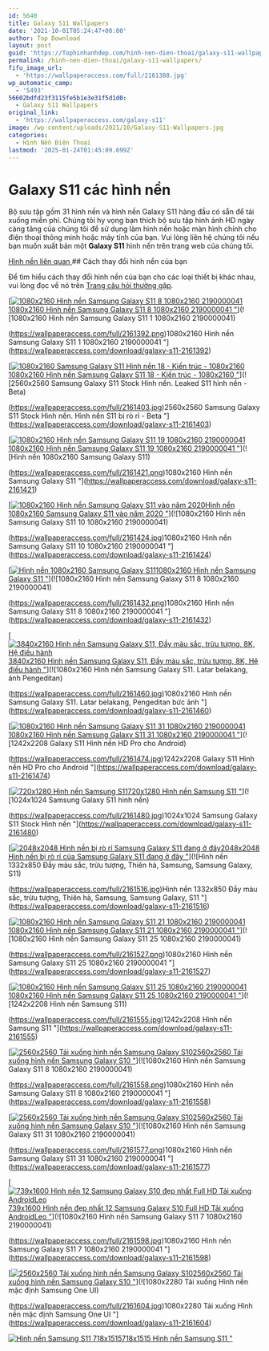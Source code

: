 ```yaml
---
id: 5640
title: Galaxy S11 Wallpapers
date: '2021-10-01T05:24:47+00:00'
author: Top Download
layout: post
guid: 'https://Tophinhanhdep.com/hinh-nen-dien-thoai/galaxy-s11-wallpapers/'
permalink: /hinh-nen-dien-thoai/galaxy-s11-wallpapers/
fifu_image_url:
  - 'https://wallpaperaccess.com/full/2161388.jpg'
wp_automatic_camp:
  - '5493'
56602bdfd23f3115fe5b1e3e31f5d1d0:
  - Galaxy S11 Wallpapers
original_link:
  - 'https://wallpaperaccess.com/galaxy-s11'
image: /wp-content/uploads/2021/10/Galaxy-S11-Wallpapers.jpg
categories:
  - Hình Nền Điện Thoại
lastmod: '2025-01-24T01:45:09.699Z'
---
```

# Galaxy S11 các hình nền

Bộ sưu tập gồm 31 hình nền và hình nền Galaxy S11 hàng đầu có sẵn để tải xuống miễn phí. Chúng tôi hy vọng bạn thích bộ sưu tập hình ảnh HD ngày càng tăng của chúng tôi để sử dụng làm hình nền hoặc màn hình chính cho điện thoại thông minh hoặc máy tính của bạn. Vui lòng liên hệ chúng tôi nếu bạn muốn xuất bản một **Galaxy S11** hình nền trên trang web của chúng tôi.

[Hình nền liên quan ](#related) ## Cách thay đổi hình nền của bạn

Để tìm hiểu cách thay đổi hình nền của bạn cho các loại thiết bị khác nhau, vui lòng đọc về nó trên [Trang câu hỏi thường gặp](https://tophinhanhdep.com/faq/).

  
[[![1080x2160 Hình nền Samsung Galaxy S11 8 1080x2160 2190000041](https://wallpaperaccess.com/full/2161388.jpg)1080x2160 Hình nền Samsung Galaxy S11 8 1080x2160 2190000041 "](https://wallpaperaccess.com/download/galaxy-s11-2161388)](![1080x2160 Hình nền Samsung Galaxy S11 1 1080x2160 2190000041)

(https://wallpaperaccess.com/full/2161392.png)1080x2160 Hình nền Samsung Galaxy S11 1 1080x2160 2190000041 "](https://wallpaperaccess.com/download/galaxy-s11-2161392)

[[![1080x2160 Samsung Galaxy S11 Hình nền 18 - Kiến trúc - 1080x2160](https://wallpaperaccess.com/full/2161399.png)1080x2160 Hình nền Samsung Galaxy S11 18 - Kiến trúc - 1080x2160 "](https://wallpaperaccess.com/download/galaxy-s11-2161399)](![2560x2560 Samsung Galaxy S11 Stock Hình nền.  Leaked S11 hình nền - Beta)

(https://wallpaperaccess.com/full/2161403.jpg)2560x2560 Samsung Galaxy S11 Stock Hình nền. Hình nền S11 bị rò rỉ - Beta "](https://wallpaperaccess.com/download/galaxy-s11-2161403)

[[![1080x2160 Hình nền Samsung Galaxy S11 19 1080x2160 2190000041](https://wallpaperaccess.com/full/2161405.png)1080x2160 Hình nền Samsung Galaxy S11 19 1080x2160 2190000041 "](https://wallpaperaccess.com/download/galaxy-s11-2161405)](![Hình nền 1080x2160 Samsung Galaxy S11)

(https://wallpaperaccess.com/full/2161421.png)1080x2160 Hình nền Samsung Galaxy S11 "](https://wallpaperaccess.com/download/galaxy-s11-2161421)

[[![1080x2160 Hình nền Samsung Galaxy S11 vào năm 2020](https://wallpaperaccess.com/full/2161422.png)Hình nền 1080x2160 Samsung Galaxy S11 vào năm 2020 "](https://wallpaperaccess.com/download/galaxy-s11-2161422)](![1080x2160 Hình nền Samsung Galaxy S11 10 1080x2160 2190000041)

(https://wallpaperaccess.com/full/2161424.jpg)1080x2160 Hình nền Samsung Galaxy S11 10 1080x2160 2190000041 "](https://wallpaperaccess.com/download/galaxy-s11-2161424)

[[![Hình nền 1080x2160 Samsung Galaxy S11](https://wallpaperaccess.com/full/2161430.png)1080x2160 Hình nền Samsung Galaxy S11 "](https://wallpaperaccess.com/download/galaxy-s11-2161430)](![1080x2160 Hình nền Samsung Galaxy S11 8 1080x2160 2190000041)

(https://wallpaperaccess.com/full/2161432.png)1080x2160 Hình nền Samsung Galaxy S11 8 1080x2160 2190000041 "](https://wallpaperaccess.com/download/galaxy-s11-2161432)

[[![3840x2160 Hình nền Samsung Galaxy S11, Đầy màu sắc, trừu tượng, 8K, Hệ điều hành](https://wallpaperaccess.com/full/2161438.jpg)3840x2160 Hình nền Samsung Galaxy S11, Đầy màu sắc, trừu tượng, 8K, Hệ điều hành "](https://wallpaperaccess.com/download/galaxy-s11-2161438)](![1080x2160 Hình nền Samsung Galaxy S11.  Latar belakang, ảnh Pengeditan)

(https://wallpaperaccess.com/full/2161460.jpg)1080x2160 Hình nền Samsung Galaxy S11. Latar belakang, Pengeditan bức ảnh "](https://wallpaperaccess.com/download/galaxy-s11-2161460)

[[![1080x2160 Hình nền Samsung Galaxy S11 31 1080x2160 2190000041](https://wallpaperaccess.com/full/2161462.png)1080x2160 Hình nền Samsung Galaxy S11 31 1080x2160 2190000041 "](https://wallpaperaccess.com/download/galaxy-s11-2161462)](![1242x2208 Galaxy S11 Hình nền HD Pro cho Android)

(https://wallpaperaccess.com/full/2161474.jpg)1242x2208 Galaxy S11 Hình nền HD Pro cho Android "](https://wallpaperaccess.com/download/galaxy-s11-2161474)

[[![720x1280 Hình nền Samsung S11](https://wallpaperaccess.com/full/2161479.jpg)720x1280 Hình nền Samsung S11 "](https://wallpaperaccess.com/download/galaxy-s11-2161479)](![1024x1024 Samsung Galaxy S11 hình nền)

(https://wallpaperaccess.com/full/2161480.jpg)1024x1024 Samsung Galaxy S11 Stock Hình nền "](https://wallpaperaccess.com/download/galaxy-s11-2161480)

[[![2048x2048 Hình nền bị rò rỉ Samsung Galaxy S11 đang ở đây](https://wallpaperaccess.com/full/2161483.jpg)2048x2048 Hình nền bị rò rỉ của Samsung Galaxy S11 đang ở đây "](https://wallpaperaccess.com/download/galaxy-s11-2161483)](![Hình nền 1332x850 Đầy màu sắc, trừu tượng, Thiên hà, Samsung, Samsung Galaxy, S11)

(https://wallpaperaccess.com/full/2161516.jpg)Hình nền 1332x850 Đầy màu sắc, trừu tượng, Thiên hà, Samsung, Samsung Galaxy, S11 "](https://wallpaperaccess.com/download/galaxy-s11-2161516)

[[![1080x2160 Hình nền Samsung Galaxy S11 21 1080x2160 2190000041](https://wallpaperaccess.com/full/2161517.png)1080x2160 Hình nền Samsung Galaxy S11 21 1080x2160 2190000041 "](https://wallpaperaccess.com/download/galaxy-s11-2161517)](![1080x2160 Hình nền Samsung Galaxy S11 25 1080x2160 2190000041)

(https://wallpaperaccess.com/full/2161527.png)1080x2160 Hình nền Samsung Galaxy S11 25 1080x2160 2190000041 "](https://wallpaperaccess.com/download/galaxy-s11-2161527)

 [[![1080x2160 Hình nền Samsung Galaxy S11 25 1080x2160 2190000041](https://wallpaperaccess.com/full/2161546.png)1080x2160 Hình nền Samsung Galaxy S11 25 1080x2160 2190000041 "](https://wallpaperaccess.com/download/galaxy-s11-2161546)](![1242x2208 Hình nền Samsung S11)

(https://wallpaperaccess.com/full/2161555.jpg)1242x2208 Hình nền Samsung S11 "](https://wallpaperaccess.com/download/galaxy-s11-2161555)

[[![2560x2560 Tải xuống hình nền Samsung Galaxy S10](https://wallpaperaccess.com/full/1232637.png)2560x2560 Tải xuống hình nền Samsung Galaxy S10 "](https://wallpaperaccess.com/download/galaxy-s11-1232637)](![1080x2160 Hình nền Samsung Galaxy S11 8 1080x2160 2190000041)

(https://wallpaperaccess.com/full/2161558.png)1080x2160 Hình nền Samsung Galaxy S11 8 1080x2160 2190000041 "](https://wallpaperaccess.com/download/galaxy-s11-2161558)

[[![2560x2560 Tải xuống hình nền Samsung Galaxy S10](https://wallpaperaccess.com/full/2161565.png)2560x2560 Tải xuống hình nền Samsung Galaxy S10 "](https://wallpaperaccess.com/download/galaxy-s11-2161565)](![1080x2160 Hình nền Samsung Galaxy S11 31 1080x2160 2190000041)

(https://wallpaperaccess.com/full/2161577.png)1080x2160 Hình nền Samsung Galaxy S11 31 1080x2160 2190000041 "](https://wallpaperaccess.com/download/galaxy-s11-2161577)

[[![739x1600 Hình nền 12 Samsung Galaxy S10 đẹp nhất Full HD Tải xuống AndroidLeo](https://wallpaperaccess.com/full/2161588.jpg)739x1600 Hình nền đẹp nhất 12 Samsung Galaxy S10 Full HD Tải xuống AndroidLeo "](https://wallpaperaccess.com/download/galaxy-s11-2161588)](![1080x2160 Hình nền Samsung Galaxy S11 7 1080x2160 2190000041)

(https://wallpaperaccess.com/full/2161598.jpg)1080x2160 Hình nền Samsung Galaxy S11 7 1080x2160 2190000041 "](https://wallpaperaccess.com/download/galaxy-s11-2161598)

[[![2560x2560 Tải xuống hình nền Samsung Galaxy S10](https://wallpaperaccess.com/full/1752053.png)2560x2560 Tải xuống hình nền Samsung Galaxy S10 "](https://wallpaperaccess.com/download/galaxy-s11-1752053)](![1080x2280 Tải xuống Hình nền mặc định Samsung One UI)

(https://wallpaperaccess.com/full/2161604.jpg)1080x2280 Tải xuống Hình nền mặc định Samsung One UI "](https://wallpaperaccess.com/download/galaxy-s11-2161604)

[![Hình nền Samsung S11 718x1515](https://wallpaperaccess.com/full/2161612.png)718x1515 Hình nền Samsung S11 "](https://wallpaperaccess.com/download/galaxy-s11-2161612)
